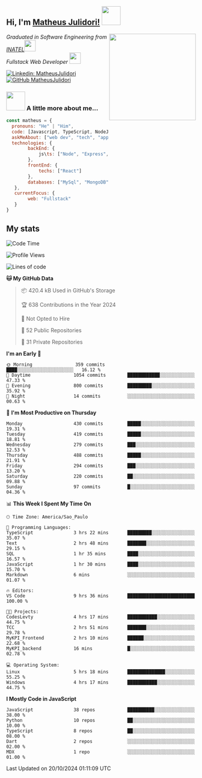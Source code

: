 <h2> Hi, I'm <a href="https://matheusjulidori.github.io" target="_blank">Matheus Julidori!</a> <img src="https://media.giphy.com/media/12oufCB0MyZ1Go/giphy.gif" width="50"></h2>
<img align='right' src="https://media.giphy.com/media/3oKIPnAiaMCws8nOsE/giphy.gif" width="230" height="auto">
<p><em>Graduated in Software Engineering from <a href="http://www.inatel.br" target="_blank">INATEL</a><img src="https://media.giphy.com/media/fYSnHlufseco8Fh93Z/giphy.gif" width="30"></br>
  Fullstack Web Developer <img src="https://media.giphy.com/media/WUlplcMpOCEmTGBtBW/giphy.gif" width="30">
</em></p>

[![Linkedin: MatheusJulidori](https://img.shields.io/badge/-MatheusJulidori-blue?style=flat-square&logo=Linkedin&logoColor=white&link=https://www.linkedin.com/in/MatheusJulidori/)](https://www.linkedin.com/in/MatheusJulidori/)
[![GitHub MatheusJulidori](https://img.shields.io/github/followers/matheusjulidori?label=follow&style=social)](https://github.com/MatheusJulidori)


### <img src="https://media.giphy.com/media/VgCDAzcKvsR6OM0uWg/giphy.gif" width="50"> A little more about me...  

```javascript
const matheus = {
  pronouns: "He" | "Him",
  code: [Javascript, TypeScript, NodeJS, Express, NestJS, React, MySQL, MongoDB, HTML, CSS, Python, Django, PostgreSQL],
  askMeAbout: ["web dev", "tech", "app dev", "games"],
  technologies: {
        backEnd: {
            js\ts: ["Node", "Express", "NestJS"]
        },
        frontEnd: {
            techs: ["React"]
        },
        databases: ["MySql", "MongoDB", "PostgreSQL"],
   },
   currentFocus: {
        web: "Fullstack"
   }
}
```
<h2>My stats</h2>

<!--START_SECTION:waka-->
![Code Time](http://img.shields.io/badge/Code%20Time-682%20hrs%2031%20mins-blue)

![Profile Views](http://img.shields.io/badge/Profile%20Views-0-blue)

![Lines of code](https://img.shields.io/badge/From%20Hello%20World%20I%27ve%20Written-6.9%20million%20lines%20of%20code-blue)

**🐱 My GitHub Data** 

> 📦 420.4 kB Used in GitHub's Storage 
 > 
> 🏆 638 Contributions in the Year 2024
 > 
> 🚫 Not Opted to Hire
 > 
> 📜 52 Public Repositories 
 > 
> 🔑 31 Private Repositories 
 > 
**I'm an Early 🐤** 

```text
🌞 Morning                359 commits         ████░░░░░░░░░░░░░░░░░░░░░   16.12 % 
🌆 Daytime                1054 commits        ████████████░░░░░░░░░░░░░   47.33 % 
🌃 Evening                800 commits         █████████░░░░░░░░░░░░░░░░   35.92 % 
🌙 Night                  14 commits          ░░░░░░░░░░░░░░░░░░░░░░░░░   00.63 % 
```
📅 **I'm Most Productive on Thursday** 

```text
Monday                   430 commits         █████░░░░░░░░░░░░░░░░░░░░   19.31 % 
Tuesday                  419 commits         █████░░░░░░░░░░░░░░░░░░░░   18.81 % 
Wednesday                279 commits         ███░░░░░░░░░░░░░░░░░░░░░░   12.53 % 
Thursday                 488 commits         █████░░░░░░░░░░░░░░░░░░░░   21.91 % 
Friday                   294 commits         ███░░░░░░░░░░░░░░░░░░░░░░   13.20 % 
Saturday                 220 commits         ██░░░░░░░░░░░░░░░░░░░░░░░   09.88 % 
Sunday                   97 commits          █░░░░░░░░░░░░░░░░░░░░░░░░   04.36 % 
```


📊 **This Week I Spent My Time On** 

```text
🕑︎ Time Zone: America/Sao_Paulo

💬 Programming Languages: 
TypeScript               3 hrs 22 mins       █████████░░░░░░░░░░░░░░░░   35.07 % 
Text                     2 hrs 48 mins       ███████░░░░░░░░░░░░░░░░░░   29.15 % 
SQL                      1 hr 35 mins        ████░░░░░░░░░░░░░░░░░░░░░   16.57 % 
JavaScript               1 hr 30 mins        ████░░░░░░░░░░░░░░░░░░░░░   15.70 % 
Markdown                 6 mins              ░░░░░░░░░░░░░░░░░░░░░░░░░   01.07 % 

🔥 Editors: 
VS Code                  9 hrs 36 mins       █████████████████████████   100.00 % 

🐱‍💻 Projects: 
CodesLevty               4 hrs 17 mins       ███████████░░░░░░░░░░░░░░   44.75 % 
TCC                      2 hrs 51 mins       ███████░░░░░░░░░░░░░░░░░░   29.78 % 
MyKPI_Frontend           2 hrs 10 mins       ██████░░░░░░░░░░░░░░░░░░░   22.68 % 
MyKPI_backend            16 mins             █░░░░░░░░░░░░░░░░░░░░░░░░   02.78 % 

💻 Operating System: 
Linux                    5 hrs 18 mins       ██████████████░░░░░░░░░░░   55.25 % 
Windows                  4 hrs 17 mins       ███████████░░░░░░░░░░░░░░   44.75 % 
```

**I Mostly Code in JavaScript** 

```text
JavaScript               38 repos            ██████████░░░░░░░░░░░░░░░   38.00 % 
Python                   10 repos            ██░░░░░░░░░░░░░░░░░░░░░░░   10.00 % 
TypeScript               8 repos             ██░░░░░░░░░░░░░░░░░░░░░░░   08.00 % 
Dart                     2 repos             ░░░░░░░░░░░░░░░░░░░░░░░░░   02.00 % 
MDX                      1 repo              ░░░░░░░░░░░░░░░░░░░░░░░░░   01.00 % 
```




 Last Updated on 20/10/2024 01:11:09 UTC
<!--END_SECTION:waka-->
